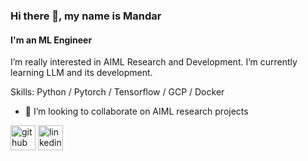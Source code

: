 ### Hi there 👋, my name is Mandar 
#### I'm an ML Engineer
I’m really interested in AIML Research and Development. I’m currently learning LLM and its development.  

Skills: Python / Pytorch / Tensorflow / GCP / Docker 

- 👯 I’m looking to collaborate on AIML research projects 


[<img src='https://cdn.jsdelivr.net/npm/simple-icons@3.0.1/icons/github.svg' alt='github' height='40'>](https://github.com/https://github.com/m-np/m-np)  [<img src='https://upload.wikimedia.org/wikipedia/commons/8/81/LinkedIn_icon.svg' alt='linkedin' height='40'>](https://www.linkedin.com/in/https://www.linkedin.com/in/mandar-parab-11560974//)  


